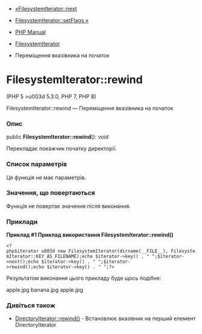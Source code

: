 - [«FilesystemIterator::next](filesystemiterator.next.md)
- [FilesystemIterator::setFlags »](filesystemiterator.setflags.md)

- [PHP Manual](index.md)
- [FilesystemIterator](class.filesystemiterator.md)
- Переміщення вказівника на початок

# FilesystemIterator::rewind

(PHP 5 \>u003d 5.3.0, PHP 7, PHP 8)

FilesystemIterator::rewind — Переміщення вказівника на початок

### Опис

public **FilesystemIterator::rewind**(): void

Перекладає покажчик початку директорії.

### Список параметрів

Ця функція не має параметрів.

### Значення, що повертаються

Функція не повертає значення після виконання.

### Приклади

**Приклад #1 Приклад використання **FilesystemIterator::rewind()****

` <?php$iterator u003d new FilesystemIterator(dirname(__FILE__), FilesystemIterator::KEY_AS_FILENAME);echo $iterator->key() . "
";$iterator->next();echo $iterator->key() . "
";$iterator->rewind();echo $iterator->key() . "
";?> `

Результатом виконання цього прикладу буде щось подібне:

apple.jpg
banana.jpg
apple.jpg

### Дивіться також

- [DirectoryIterator::rewind()](directoryiterator.rewind.md) -
Встановлює вказівник на перший елемент DirectoryIterator

